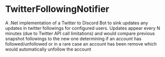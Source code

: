 # TwitterFollowingNotifier
A .Net implementation of a Twitter to Discord Bot to sink updates any updates in twitter followings for configured users.
Updates appear every N minutes (due to Twitter API call limitations) and would compare previous snapshot followings to the new one determining if an account has followed/unfollowed or in a rare case an account has been remove which would automatically unfollow the account


